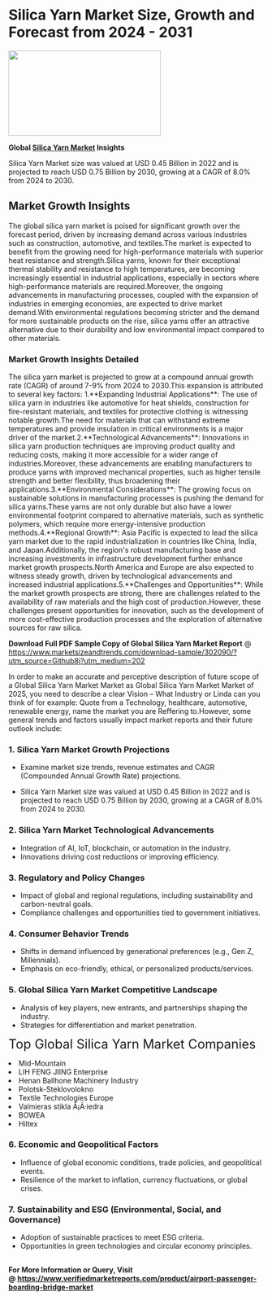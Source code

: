 <H1>Silica Yarn Market Size, Growth and Forecast from 2024 - 2031</H1><img class="aligncenter size-medium wp-image-584254" src="https://thirdeyenews.in/wp-content/uploads/2024/09/Global-Market-Research-300x168.jpeg" alt="" width="300" height="168" /><p><strong>Global&nbsp;<a href="https://www.marketsizeandtrends.com/download-sample/302090/?utm_source=Github8j?utm_medium=202">Silica Yarn Market</a> Insights</strong></p><p>Silica Yarn Market size was valued at USD 0.45 Billion in 2022 and is projected to reach USD 0.75 Billion by 2030, growing at a CAGR of 8.0% from 2024 to 2030.</p><p><h2>Market Growth Insights</h2> The global silica yarn market is poised for significant growth over the forecast period, driven by increasing demand across various industries such as construction, automotive, and textiles.The market is expected to benefit from the growing need for high-performance materials with superior heat resistance and strength.Silica yarns, known for their exceptional thermal stability and resistance to high temperatures, are becoming increasingly essential in industrial applications, especially in sectors where high-performance materials are required.Moreover, the ongoing advancements in manufacturing processes, coupled with the expansion of industries in emerging economies, are expected to drive market demand.With environmental regulations becoming stricter and the demand for more sustainable products on the rise, silica yarns offer an attractive alternative due to their durability and low environmental impact compared to other materials. <h3>Market Growth Insights Detailed</h3> The silica yarn market is projected to grow at a compound annual growth rate (CAGR) of around 7-9% from 2024 to 2030.This expansion is attributed to several key factors: 1.**Expanding Industrial Applications**: The use of silica yarn in industries like automotive for heat shields, construction for fire-resistant materials, and textiles for protective clothing is witnessing notable growth.The need for materials that can withstand extreme temperatures and provide insulation in critical environments is a major driver of the market.2.**Technological Advancements**: Innovations in silica yarn production techniques are improving product quality and reducing costs, making it more accessible for a wider range of industries.Moreover, these advancements are enabling manufacturers to produce yarns with improved mechanical properties, such as higher tensile strength and better flexibility, thus broadening their applications.3.**Environmental Considerations**: The growing focus on sustainable solutions in manufacturing processes is pushing the demand for silica yarns.These yarns are not only durable but also have a lower environmental footprint compared to alternative materials, such as synthetic polymers, which require more energy-intensive production methods.4.**Regional Growth**: Asia Pacific is expected to lead the silica yarn market due to the rapid industrialization in countries like China, India, and Japan.Additionally, the region's robust manufacturing base and increasing investments in infrastructure development further enhance market growth prospects.North America and Europe are also expected to witness steady growth, driven by technological advancements and increased industrial applications.5.**Challenges and Opportunities**: While the market growth prospects are strong, there are challenges related to the availability of raw materials and the high cost of production.However, these challenges present opportunities for innovation, such as the development of more cost-effective production processes and the exploration of alternative sources for raw silica.</p><p><span class=""><strong>Download Full PDF Sample Copy of Global Silica Yarn Market Report</strong> @ <a href="https://www.marketsizeandtrends.com/download-sample/302090/?utm_source=Github8j?utm_medium=202" target="_blank">https://www.marketsizeandtrends.com/download-sample/302090/?utm_source=Github8j?utm_medium=202</a></span></p><p>In order to make an accurate and perceptive description of future scope of a Global&nbsp;Silica Yarn Market Market as Global&nbsp;Silica Yarn Market Market of 2025, you need to describe a clear Vision &ndash; What Industry or Linda can you think of for example: Quote from a Technology, healthcare, automotive, renewable energy, name the market you are Reffering to.However, some general trends and factors usually impact market reports and their future outlook include:</p><h3>1.&nbsp;<strong>Silica Yarn Market Growth Projections</strong></h3><ul><li>Examine market size trends, revenue estimates and CAGR (Compounded Annual Growth Rate) projections.</li><li><p>Silica Yarn Market size was valued at USD 0.45 Billion in 2022 and is projected to reach USD 0.75 Billion by 2030, growing at a CAGR of 8.0% from 2024 to 2030.</p></li></ul><h3>2.&nbsp;<strong>Silica Yarn Market Technological Advancements</strong></h3><ul><li>Integration of AI, IoT, blockchain, or automation in the industry.</li><li>Innovations driving cost reductions or improving efficiency.</li></ul><h3>3.&nbsp;<strong>Regulatory and Policy Changes</strong></h3><ul><li>Impact of global and regional regulations, including sustainability and carbon-neutral goals.</li><li>Compliance challenges and opportunities tied to government initiatives.</li></ul><h3>4.&nbsp;<strong>Consumer Behavior Trends</strong></h3><ul><li>Shifts in demand influenced by generational preferences (e.g., Gen Z, Millennials).</li><li>Emphasis on eco-friendly, ethical, or personalized products/services.</li></ul><h3>5.&nbsp;<strong>Global Silica Yarn Market Competitive Landscape</strong></h3><ul><li>Analysis of key players, new entrants, and partnerships shaping the industry.</li><li>Strategies for differentiation and market penetration.</li></ul><p data-pm-slice="1 1 []"><span style="color: inherit; font-family: inherit; font-size: 25px;">Top Global Silica Yarn Market Companies</span></p><div class="" data-test-id=""><p><li>Mid-Mountain</li><li> LIH FENG JIING Enterprise</li><li> Henan Ballhone Machinery Industry</li><li> Polotsk-Steklovolokno</li><li> Textile Technologies Europe</li><li> Valmieras stikla Å¡Ä·iedra</li><li> BOWEA</li><li> Hiltex</li></p></div><h3>6.&nbsp;<strong>Economic and Geopolitical Factors</strong></h3><ul><li>Influence of global economic conditions, trade policies, and geopolitical events.</li><li>Resilience of the market to inflation, currency fluctuations, or global crises.</li></ul><h3>7.&nbsp;<strong>Sustainability and ESG (Environmental, Social, and Governance)</strong></h3><ul><li>Adoption of sustainable practices to meet ESG criteria.</li><li>Opportunities in green technologies and circular economy principles.</li></ul><h2><strong style="font-size: 14px;">For More Information or Query, Visit @&nbsp;</strong><a style="background-color: #ffffff; font-size: 14px;" href="https://www.marketsizeandtrends.com/report/silica-yarn-market/" target="_blank">https://www.verifiedmarketreports.com/product/airport-passenger-boarding-bridge-market</a></h2>